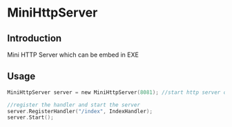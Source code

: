 MiniHttpServer
==============

## Introduction
Mini HTTP Server which can be embed in EXE

## Usage
```c
MiniHttpServer server = new MiniHttpServer(8081); //start http server on port of 8081

//register the handler and start the server
server.RegisterHandler("/index", IndexHandler);
server.Start();
```

